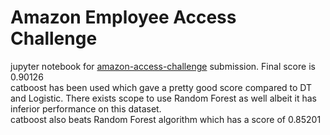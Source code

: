 # Amazon Employee Access Challenge

jupyter notebook for [amazon-access-challenge](https://www.kaggle.com/c/amazon-employee-access-challenge) submission. Final score is 0.90126   
catboost has been used which gave a pretty good score compared to DT and Logistic. There exists scope to use Random Forest as well albeit it has inferior performance on this dataset.  
catboost also beats Random Forest algorithm which has a score of 0.85201
